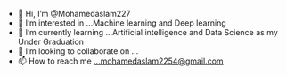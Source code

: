 - 👋 Hi, I’m @Mohamedaslam227
- 👀 I’m interested in ...Machine learning and Deep learning
- 🌱 I’m currently learning ...Artificial intelligence and Data Science as my Under Graduation
- 💞️ I’m looking to collaborate on ...
- 📫 How to reach me ...mohamedaslam2254@gmail.com

<!---
Mohamedaslam227/Mohamedaslam227 is a ✨ special ✨ repository because its `README.md` (this file) appears on your GitHub profile.
You can click the Preview link to take a look at your changes.
--->
